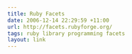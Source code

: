 ```yaml
---
title: Ruby Facets
date: 2006-12-14 22:29:59 +11:00
url: http://facets.rubyforge.org/
tags: ruby library programming facets
layout: link
---
```

